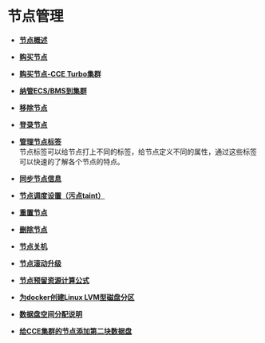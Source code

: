 # 节点管理<a name="cce_01_0183"></a>

-   **[节点概述](节点概述-24.md)**  

-   **[购买节点](购买节点.md)**  

-   **[购买节点-CCE Turbo集群](购买节点-CCE-Turbo集群.md)**  

-   **[纳管ECS/BMS到集群](纳管ECS-BMS到集群.md)**  

-   **[移除节点](移除节点-25.md)**  

-   **[登录节点](登录节点-26.md)**  

-   **[管理节点标签](管理节点标签-27.md)**  
节点标签可以给节点打上不同的标签，给节点定义不同的属性，通过这些标签可以快速的了解各个节点的特点。
-   **[同步节点信息](同步节点信息.md)**  

-   **[节点调度设置（污点taint）](节点调度设置（污点taint）.md)**  

-   **[重置节点](重置节点-28.md)**  

-   **[删除节点](删除节点-29.md)**  

-   **[节点关机](节点关机-30.md)**  

-   **[节点滚动升级](节点滚动升级-31.md)**  

-   **[节点预留资源计算公式](节点预留资源计算公式-32.md)**  

-   **[为docker创建Linux LVM型磁盘分区](为docker创建Linux-LVM型磁盘分区.md)**  

-   **[数据盘空间分配说明](数据盘空间分配说明-33.md)**  

-   **[给CCE集群的节点添加第二块数据盘](给CCE集群的节点添加第二块数据盘.md)**  


